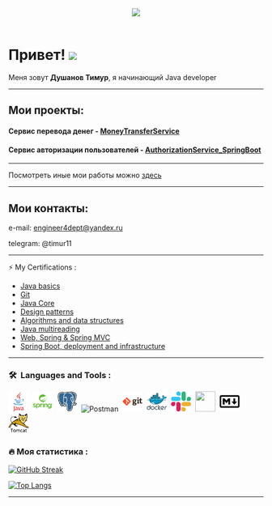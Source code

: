 <div id="header" align="center">
  <img src="https://media.giphy.com/media/RN8FdaB6T1bkkI5n4I/giphy.gif" width="200"/>
</div>
<div id="seconder" align="center">
<img src="https://komarev.com/ghpvc/?username=TimurDushanov&style=flat-square&color=red" alt=""/>
</div>

<h1>
  Привет!
  <img src="https://media.giphy.com/media/hvRJCLFzcasrR4ia7z/giphy.gif" width="30px"/>
</h1>

Меня зовут **Душанов Тимур**, я начинающий Java developer

---

## Мои проекты:
#### Сервис перевода денег - [MoneyTransferService](https://github.com/TimurDushanov/TransferMoneyService.git)
#### Сервис авторизации пользователей - [AuthorizationService_SpringBoot](AuthorizationService_SpringBoot)

---

Посмотреть иные мои работы можно [здесь](https://github.com/TimurDushanov?tab=repositories)

</p>

---

## Мои контакты:
e-mail: engineer4dept@yandex.ru

telegram: @timur11

</p>

---

 ⚡  My Certifications :
 - [Java basics](https://github.com/TimurDushanov/data/blob/master/%D0%BE%D1%81%D0%BD%D0%BE%D0%B2%D1%8B%20JAVA.pdf)
 - [Git](https://github.com/TimurDushanov/data/blob/master/certificategit.pdf)
 - [Java Core](https://github.com/TimurDushanov/data/blob/master/java%20core.pdf)
 - [Design patterns](https://github.com/TimurDushanov/data/blob/master/%D1%88%D0%B0%D0%B1%D0%BB%D0%BE%D0%BD%D1%8B%20%D0%BF%D1%80%D0%BE%D0%B5%D0%BA%D1%82%D0%B8%D1%80%D0%BE%D0%B2%D0%B0%D0%BD%D0%B8%D1%8F.pdf)
 - [Algorithms and data structures](https://github.com/TimurDushanov/data/blob/master/%D0%B0%D0%BB%D0%B3%D0%BE%D1%80%D0%B8%D1%82%D0%BC%D1%8B.pdf)
 - [Java multireading](https://github.com/TimurDushanov/data/blob/master/%D0%BC%D0%BD%D0%BE%D0%B3%D0%BE%D0%BF%D0%BE%D1%82%D0%BE%D1%87%D0%BA%D0%B0.pdf)
 - [Web, Spring & Spring MVC](https://github.com/TimurDushanov/data/blob/master/web%2C%20spring.pdf)
 - [Spring Boot, deployment and infrastructure](https://github.com/TimurDushanov/data/blob/master/spring%20boot.pdf)
 
 
 </p>

---

 ### 🛠 &nbsp;Languages and Tools :
<p>
<img src="https://github.com/devicons/devicon/blob/master/icons/java/java-original-wordmark.svg" title="Java" alt="Java" width="40" height="40"/>&nbsp;
<img src="https://github.com/devicons/devicon/blob/master/icons/spring/spring-original-wordmark.svg" title="Spring" alt="Spring" width="40" height="40"/>&nbsp;
<img src="https://github.com/devicons/devicon/blob/master/icons/postgresql/postgresql-original.svg"  title="PostgreSQL" **alt="PostgreSQL" width="40" height="40"/>&nbsp; 
<img src="https://www.vectorlogo.zone/logos/getpostman/getpostman-icon.svg" title="Postman"  alt="Postman" width="40" height="40"/>&nbsp;
<img src="https://github.com/devicons/devicon/blob/master/icons/git/git-original-wordmark.svg" title="Git" **alt="Git" width="40" height="40"/>&nbsp;
<img src="https://github.com/devicons/devicon/blob/master/icons/docker/docker-original-wordmark.svg"  title="Docker" **alt="Docker" width="40" height="40"/>&nbsp;
<img src="https://github.com/devicons/devicon/blob/master/icons/slack/slack-original.svg"  title="Slack" **alt="Slack" width="40" height="40"/>&nbsp; 
<img src="https://raw.githubusercontent.com/wiki/dbeaver/dbeaver/images/dbeaver-icon-64x64.png" **alt="DBeaver" width="40" height="40"/>&nbsp; 
<img src="https://github.com/devicons/devicon/blob/master/icons/markdown/markdown-original.svg" title="MD" **alt="MD" width="40" height="40"/>&nbsp;
<img src="https://github.com/devicons/devicon/blob/master/icons/tomcat/tomcat-original-wordmark.svg" title="TomCat" **alt="TomCat" width="40" height="40"/>&nbsp;
 
</p>



### :fire: Моя статистика :
[![GitHub Streak](http://github-readme-streak-stats.herokuapp.com?user=TimurDushanov&theme=highcontrast&border_radius=4.6&locale=ru)](https://git.io/streak-stats)


[![Top Langs](https://github-readme-stats.vercel.app/api/top-langs/?username=TimurDushanov&layout=compact&theme=vision-friendly-dark)](https://github.com/anuraghazra/github-readme-stats)


---

<!--
**TimurDushanov/TimurDushanov** is a ✨ _special_ ✨ repository because its `README.md` (this file) appears on your GitHub profile.

Here are some ideas to get you started:

- 🔭 I’m currently working on ...
- 🌱 I’m currently learning ...
- 👯 I’m looking to collaborate on ...
- 🤔 I’m looking for help with ...
- 💬 Ask me about ...
- 📫 How to reach me: ...
- 😄 Pronouns: ...
- ⚡ Fun fact: ...
-->
